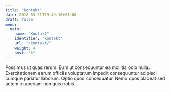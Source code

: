 ```yaml
---
title: "Kontakt"
date: 2018-03-21T19:49:16+01:00
draft: false
menu:
  main:
    name: "Kontakt"
    identifier: "kontakt"
    url: "/kontakt/"
    weight: 4
    post: "k"
---
```


Possimus ut quas rerum. Eum ut consequuntur ea mollitia odio nulla. Exercitationem earum officiis voluptatum impedit consequuntur adipisci cumque pariatur laborum. Optio quod consequatur. Nemo quos placeat sed autem in aperiam non quis nobis.
